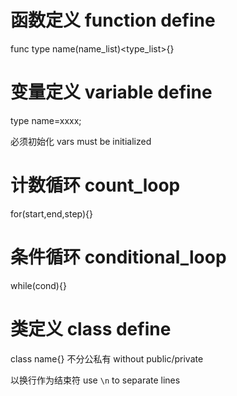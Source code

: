 # 函数定义 function define

func type name(name_list)<type_list>{}

# 变量定义 variable define

type name=xxxx;

必须初始化 vars must be initialized

# 计数循环 count_loop

for(start,end,step){}

# 条件循环 conditional_loop

while(cond){}

# 类定义 class define

class name{} 不分公私有 without public/private

以换行作为结束符 use `\n` to separate lines
